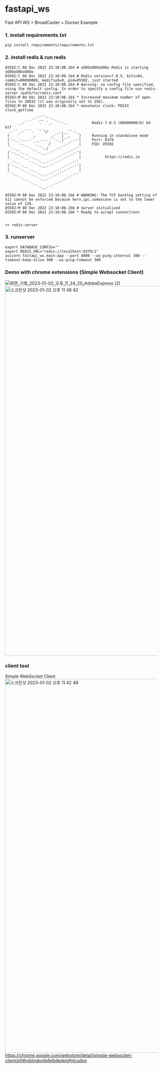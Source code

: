 # fastapi_ws
Fast API WS + BroadCaster + Docker Example

### 1. install requirements.txt
```
pip install requirements/requirements.txt
```

### 2. install redis & run redis
```
85502:C 08 Dec 2022 23:10:08.164 # oO0OoO0OoO0Oo Redis is starting oO0OoO0OoO0Oo
85502:C 08 Dec 2022 23:10:08.164 # Redis version=7.0.5, bits=64, commit=00000000, modified=0, pid=85502, just started
85502:C 08 Dec 2022 23:10:08.164 # Warning: no config file specified, using the default config. In order to specify a config file use redis-server /path/to/redis.conf
85502:M 08 Dec 2022 23:10:08.164 * Increased maximum number of open files to 10032 (it was originally set to 256).
85502:M 08 Dec 2022 23:10:08.164 * monotonic clock: POSIX clock_gettime
                _._
           _.-``__ ''-._
      _.-``    `.  `_.  ''-._           Redis 7.0.5 (00000000/0) 64 bit
  .-`` .-```.  ```\/    _.,_ ''-._
 (    '      ,       .-`  | `,    )     Running in standalone mode
 |`-._`-...-` __...-.``-._|'` _.-'|     Port: 6379
 |    `-._   `._    /     _.-'    |     PID: 85502
  `-._    `-._  `-./  _.-'    _.-'
 |`-._`-._    `-.__.-'    _.-'_.-'|
 |    `-._`-._        _.-'_.-'    |           https://redis.io
  `-._    `-._`-.__.-'_.-'    _.-'
 |`-._`-._    `-.__.-'    _.-'_.-'|
 |    `-._`-._        _.-'_.-'    |
  `-._    `-._`-.__.-'_.-'    _.-'
      `-._    `-.__.-'    _.-'
          `-._        _.-'
              `-.__.-'

85502:M 08 Dec 2022 23:10:08.166 # WARNING: The TCP backlog setting of 511 cannot be enforced because kern.ipc.somaxconn is set to the lower value of 128.
85502:M 08 Dec 2022 23:10:08.166 # Server initialized
85502:M 08 Dec 2022 23:10:08.166 * Ready to accept connections


>> redis-server
```

### 3. runserver
```
export DATABASE_CONFIG=""
export REDIS_URL="redis://localhost:6379/1"
uvicorn fastapi_ws.main:app --port 8000 --ws-ping-interval 300 --timeout-keep-alive 300 --ws-ping-timeout 300
```


### Demo with chrome extensions (Simple Websocket Client)

![화면_기록_2023-01-02_오후_11_34_20_AdobeExpress (2)](https://user-images.githubusercontent.com/16227780/210246428-3617bf8a-85bf-4260-b70c-ca61502cc881.gif)
<img width="1216" alt="스크린샷 2023-01-02 오후 11 48 42" src="https://user-images.githubusercontent.com/16227780/210247022-a5ff0f14-2393-4cdf-a464-6aca8faaffa8.png">


### client tool
Simple WebSocket Client
<img width="1230" alt="스크린샷 2023-01-02 오후 11 42 48" src="https://user-images.githubusercontent.com/16227780/210246345-effd6916-da2c-47b4-bd2e-ff467f539bb1.png">
https://chrome.google.com/webstore/detail/simple-websocket-client/pfdhoblngboilpfeibdedpjgfnlcodoo

